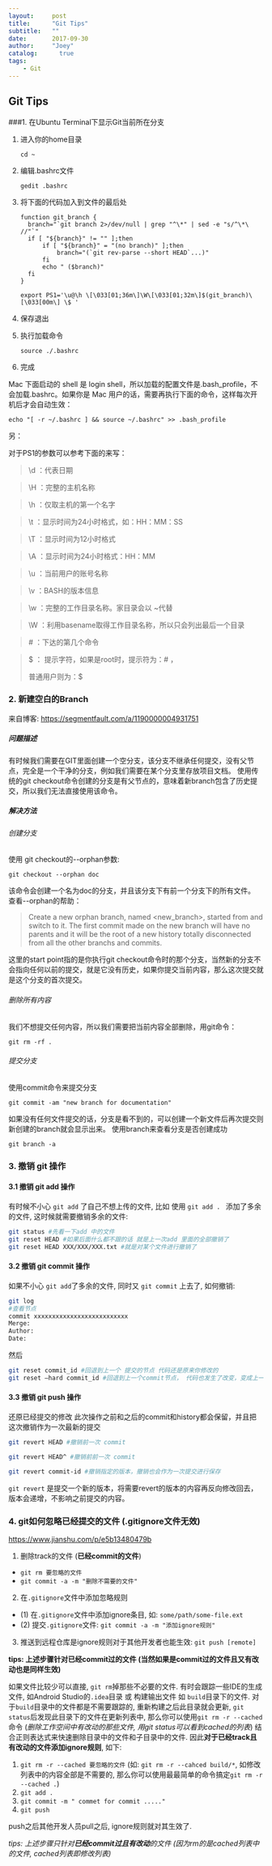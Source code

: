 ```yaml
---
layout:     post
title:      "Git Tips"
subtitle:   ""
date:       2017-09-30
author:     "Joey"
catalog:      true
tags:
    - Git
---
```




## Git Tips

###1. 在Ubuntu Terminal下显示Git当前所在分支

1. 进入你的home目录

   ```shell
   cd ~
   ```

2. 编辑.bashrc文件

   ```shell
   gedit .bashrc
   ```

3. 将下面的代码加入到文件的最后处

   ```shell
   function git_branch {
     branch="`git branch 2>/dev/null | grep "^\*" | sed -e "s/^\*\ //"`"
     if [ "${branch}" != "" ];then
         if [ "${branch}" = "(no branch)" ];then
             branch="(`git rev-parse --short HEAD`...)"
         fi
         echo " ($branch)"
     fi
   }

   export PS1='\u@\h \[\033[01;36m\]\W\[\033[01;32m\]$(git_branch)\[\033[00m\] \$ '
   ```

4. 保存退出 
5. 执行加载命令

   ```shell
   source ./.bashrc
   ```

6. 完成


Mac 下面启动的 shell 是 login shell，所以加载的配置文件是.bash_profile，不会加载.bashrc。如果你是 Mac 用户的话，需要再执行下面的命令，这样每次开机后才会自动生效：

   ```shell
echo "[ -r ~/.bashrc ] && source ~/.bashrc" >> .bash_profile
   ```
另：

对于PS1的参数可以参考下面的来写：

> \d ：代表日期

> \H ：完整的主机名称

> \h ：仅取主机的第一个名字

> \t ：显示时间为24小时格式，如：HH：MM：SS

> \T ：显示时间为12小时格式

> \A ：显示时间为24小时格式：HH：MM

> \u ：当前用户的账号名称

> \v ：BASH的版本信息

> \w ：完整的工作目录名称。家目录会以 ~代替

> \W ：利用basename取得工作目录名称，所以只会列出最后一个目录

> \# ：下达的第几个命令

> $ ： 提示字符，如果是root时，提示符为：# ，
>
> 	普通用户则为：$



### 2. 新建空白的Branch

来自博客: https://segmentfault.com/a/1190000004931751

##### 问题描述

有时候我们需要在GIT里面创建一个空分支，该分支不继承任何提交，没有父节点，完全是一个干净的分支，例如我们需要在某个分支里存放项目文档。
使用传统的git checkout命令创建的分支是有父节点的，意味着新branch包含了历史提交，所以我们无法直接使用该命令。

##### 解决方法

###### 创建分支

使用 git checkout的--orphan参数:

```
git checkout --orphan doc
```

该命令会创建一个名为doc的分支，并且该分支下有前一个分支下的所有文件。
查看--orphan的帮助：

> Create a new orphan branch, named <new_branch>, started from <start point> and switch to it. The first commit made on the new branch will have no parents and it will be the root of a new history totally disconnected from all the other branchs and commits.

这里的start point指的是你执行git checkout命令时的那个分支，当然新的分支不会指向任何以前的提交，就是它没有历史，如果你提交当前内容，那么这次提交就是这个分支的首次提交。

###### 删除所有内容

我们不想提交任何内容，所以我们需要把当前内容全部删除，用git命令：

```
git rm -rf .
```

###### 提交分支

使用commit命令来提交分支

```
git commit -am "new branch for documentation"
```

如果没有任何文件提交的话，分支是看不到的，可以创建一个新文件后再次提交则新创建的branch就会显示出来。
使用branch来查看分支是否创建成功

```
git branch -a
```
### 3. 撤销 git 操作

#### 3.1 撤销 git add 操作 

有时候不小心 `git add` 了自己不想上传的文件, 比如 使用 `git add . ` 添加了多余的文件, 这时候就需要撤销多余的文件:

```bash
git status #先看一下add 中的文件 
git reset HEAD #如果后面什么都不跟的话 就是上一次add 里面的全部撤销了 
git reset HEAD XXX/XXX/XXX.txt #就是对某个文件进行撤销了
```

#### 3.2 撤销 git commit 操作

如果不小心 `	git add `了多余的文件, 同时又 `git commit` 上去了, 如何撤销:

```bash
git log 
#查看节点 
commit xxxxxxxxxxxxxxxxxxxxxxxxxx 
Merge: 
Author: 
Date:
```

然后

```bash
git reset commit_id #回退到上一个 提交的节点 代码还是原来你修改的
git reset –hard commit_id #回退到上一个commit节点， 代码也发生了改变，变成上一次的
```

#### 3.3 撤销 git push 操作

还原已经提交的修改 
此次操作之前和之后的commit和history都会保留，并且把这次撤销作为一次最新的提交 

```bash
git revert HEAD #撤销前一次 commit 

git revert HEAD^ #撤销前前一次 commit 

git revert commit-id #撤销指定的版本，撤销也会作为一次提交进行保存
```

`git revert` 是提交一个新的版本，将需要revert的版本的内容再反向修改回去，版本会递增，不影响之前提交的内容。



### 4. git如何忽略已经提交的文件 (.gitignore文件无效)

https://www.jianshu.com/p/e5b13480479b

1. 删除track的文件 (**已经commit的文件**)

- `git rm 要忽略的文件`
- `git commit -a -m "删除不需要的文件"`

2. 在`.gitignore`文件中添加忽略规则

- (1) 在`.gitignore`文件中添加ignore条目, 如: `some/path/some-file.ext`
- (2) 提交`.gitignore`文件: `git commit -a -m "添加ignore规则"`

3. 推送到远程仓库是ignore规则对于其他开发者也能生效: `git push [remote]`

**tips: 上述步骤针对已经commit过的文件 (当然如果是commit过的文件且又有改动也是同样生效)**



如果文件比较少可以直接, `git rm`掉那些不必要的文件. 有时会跟踪一些IDE的生成文件, 如Android Studio的`.idea`目录 或 构建输出文件 如 `build`目录下的文件. 对于`build`目录中的文件都是不需要跟踪的, 重新构建之后此目录就会更新, `git status`后发现此目录下的文件在更新列表中, 那么你可以使用`git rm -r --cached`命令 (*删除工作空间中有改动的那些文件, 用git status可以看到cached的列表*) 结合正则表达式来快速删除目录中的文件和子目录中的文件. 因此**对于已经track且有改动的文件添加ignore规则**, 如下:

1. `git rm -r --cached 要忽略的文件`  (如: `git rm -r --cahced build/*`, 如修改列表中的内容全部是不需要的, 那么你可以使用最最简单的命令搞定`git rm -r --cached .`)
2. `git add .`
3. `git commit -m " commet for commit ....."`
4. `git push`

push之后其他开发人员pull之后, ignore规则就对其生效了.

*tips: 上述步骤只针对**已经commit过且有改动**的文件 (因为rm的是cached列表中的文件, cached列表即修改列表)*